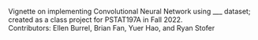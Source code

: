 Vignette on implementing Convolutional Neural Network using ___ dataset; created as a class project for PSTAT197A in Fall 2022.\
Contributors: Ellen Burrel, Brian Fan, Yuer Hao, and Ryan Stofer

